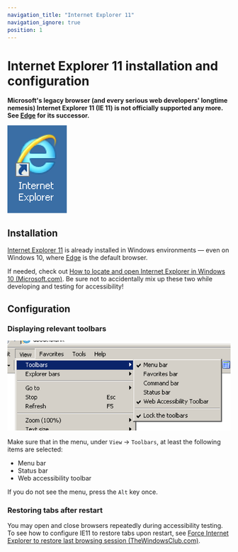 ```yaml
---
navigation_title: "Internet Explorer 11"
navigation_ignore: true
position: 1
---
```


# Internet Explorer 11 installation and configuration

**Microsoft's legacy browser (and every serious web developers' longtime nemesis) Internet Explorer 11 (IE 11) is not officially supported any more. See [Edge](../edge) for its successor.**

![Internet Explorer logo](_media/internet-explorer-logo.png)

## Installation

[Internet Explorer 11](http://windows.microsoft.com/en-US/internet-explorer/download-ie) is already installed in Windows environments — even on Windows 10, where [Edge](http://windows.microsoft.com/en-US/windows-10/getstarted-get-to-know-microsoft-edge) is the default browser.

If needed, check out [How to locate and open Internet Explorer in Windows 10 (Microsoft.com)](https://answers.microsoft.com/en-us/windows/forum/windows_10-networking-winpc/how-to-locate-and-open-internet-explorer-in/4b067f8b-a0dc-4fba-9e63-00fb14ea82e8). Be sure not to accidentally mix up these two while developing and testing for accessibility!

## Configuration

### Displaying relevant toolbars

![Internet Explorer's menu "View -> Toolbars"](_media/internet-explorer-11s-menu-view-toolbars.png)

Make sure that in the menu, under `View` -> `Toolbars`, at least the following items are selected:

- Menu bar
- Status bar
- Web accessibility toolbar

If you do not see the menu, press the `Alt` key once.

### Restoring tabs after restart

You may open and close browsers repeatedly during accessibility testing. To see how to configure IE11 to restore tabs upon restart, see [Force Internet Explorer to restore last browsing session (TheWindowsClub.com)](http://www.thewindowsclub.com/internet-explorer-restore-last-browsing-session).